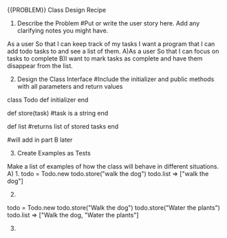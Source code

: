 {{PROBLEM}} Class Design Recipe

1. Describe the Problem
#Put or write the user story here. Add any clarifying notes you might have.

As a user
So that I can keep track of my tasks
I want a program that I can add todo tasks to and see a list of them.
A)As a user
So that I can focus on tasks to complete
B)I want to mark tasks as complete and have them disappear from the list.

2. Design the Class Interface
#Include the initializer and public methods with all parameters and return values

class Todo
  def initializer
  end

  def store(task) #task is a string
  end

  def list
    #returns list of stored tasks
  end

#will add in part B later

3. Create Examples as Tests

Make a list of examples of how the class will behave in different situations.
A)
1.
todo = Todo.new
todo.store("walk the dog")
todo.list => ["walk the dog"]

2.
todo = Todo.new
todo.store("Walk the dog")
todo.store("Water the plants")
todo.list => ["Walk the dog, "Water the plants"]

3.
